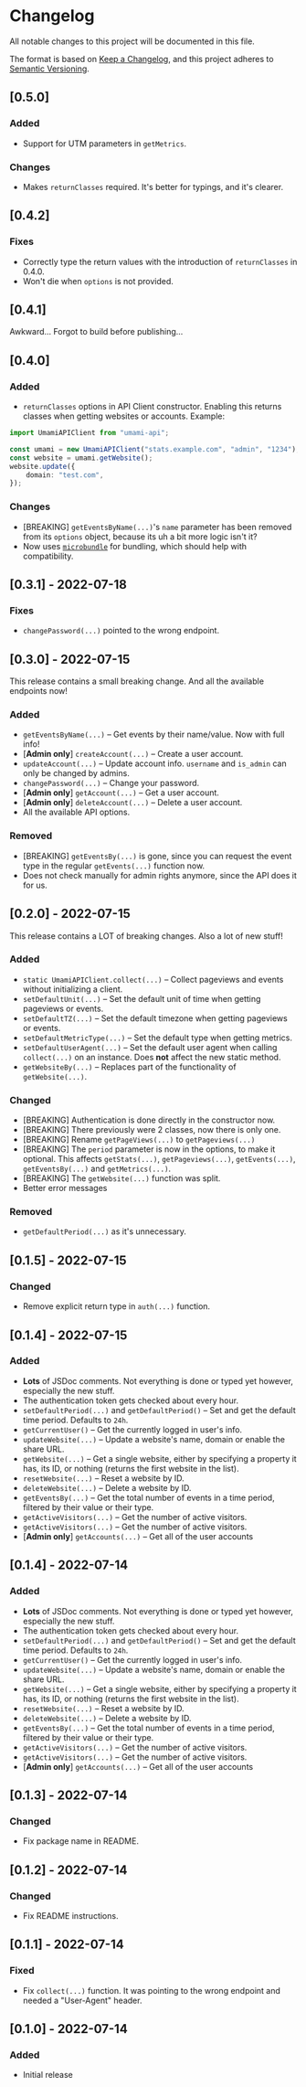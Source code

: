 # Changelog

All notable changes to this project will be documented in this file.

The format is based on [Keep a Changelog](https://keepachangelog.com/en/1.0.0/),
and this project adheres to [Semantic Versioning](https://semver.org/spec/v2.0.0.html).

## [0.5.0]

### Added

- Support for UTM parameters in `getMetrics`.

### Changes

- Makes `returnClasses` required. It's better for typings, and it's clearer.

## [0.4.2]

### Fixes

- Correctly type the return values with the introduction of `returnClasses` in 0.4.0.
- Won't die when `options` is not provided.

## [0.4.1]

Awkward... Forgot to build before publishing...

## [0.4.0]

### Added

- `returnClasses` options in API Client constructor. Enabling this returns classes when getting websites or accounts. Example:

```ts
import UmamiAPIClient from "umami-api";

const umami = new UmamiAPIClient("stats.example.com", "admin", "1234");
const website = umami.getWebsite();
website.update({
	domain: "test.com",
});
```

### Changes

- [BREAKING] `getEventsByName(...)`'s `name` parameter has been removed from its `options` object, because its uh a bit more logic isn't it?
- Now uses [`microbundle`](https://github.com/developit/microbundle) for bundling, which should help with compatibility.

## [0.3.1] - 2022-07-18

### Fixes

- `changePassword(...)` pointed to the wrong endpoint.

## [0.3.0] - 2022-07-15

This release contains a small breaking change. And all the available endpoints now!

### Added

- `getEventsByName(...)` – Get events by their name/value. Now with full info!
- [**Admin only**] `createAccount(...)` – Create a user account.
- `updateAccount(...)` – Update account info. `username` and `is_admin` can only be changed by admins.
- `changePassword(...)` – Change your password.
- [**Admin only**] `getAccount(...)` – Get a user account.
- [**Admin only**] `deleteAccount(...)` – Delete a user account.
- All the available API options.

### Removed

- [BREAKING] `getEventsBy(...)` is gone, since you can request the event type in the regular `getEvents(...)` function now.
- Does not check manually for admin rights anymore, since the API does it for us.

## [0.2.0] - 2022-07-15

This release contains a LOT of breaking changes. Also a lot of new stuff!

### Added

- `static UmamiAPIClient.collect(...)` – Collect pageviews and events without initializing a client.
- `setDefaultUnit(...)` – Set the default unit of time when getting pageviews or events.
- `setDefaultTZ(...)` – Set the default timezone when getting pageviews or events.
- `setDefaultMetricType(...)` – Set the default type when getting metrics.
- `setDefaultUserAgent(...)` – Set the default user agent when calling `collect(...)` on an instance. Does **not** affect the new static method.
- `getWebsiteBy(...)` – Replaces part of the functionality of `getWebsite(...)`.

### Changed

- [BREAKING] Authentication is done directly in the constructor now.
- [BREAKING] There previously were 2 classes, now there is only one.
- [BREAKING] Rename `getPageViews(...)` to `getPageviews(...)`
- [BREAKING] The `period` parameter is now in the options, to make it optional. This affects `getStats(...)`, `getPageviews(...)`, `getEvents(...)`, `getEventsBy(...)` and `getMetrics(...)`.
- [BREAKING] The `getWebsite(...)` function was split.
- Better error messages

### Removed

- `getDefaultPeriod(...)` as it's unnecessary.

## [0.1.5] - 2022-07-15

### Changed

- Remove explicit return type in `auth(...)` function.

## [0.1.4] - 2022-07-15

### Added

- **Lots** of JSDoc comments. Not everything is done or typed yet however, especially the new stuff.
- The authentication token gets checked about every hour.
- `setDefaultPeriod(...)` and `getDefaultPeriod()` – Set and get the default time period. Defaults to `24h`.
- `getCurrentUser()` – Get the currently logged in user's info.
- `updateWebsite(...)` – Update a website's name, domain or enable the share URL.
- `getWebsite(...)` – Get a single website, either by specifying a property it has, its ID, or nothing (returns the first website in the list).
- `resetWebsite(...)` – Reset a website by ID.
- `deleteWebsite(...)` – Delete a website by ID.
- `getEventsBy(...)` – Get the total number of events in a time period, filtered by their value or their type.
- `getActiveVisitors(...)` – Get the number of active visitors.
- `getActiveVisitors(...)` – Get the number of active visitors.
- [**Admin only**] `getAccounts(...)` – Get all of the user accounts

## [0.1.4] - 2022-07-14

### Added

- **Lots** of JSDoc comments. Not everything is done or typed yet however, especially the new stuff.
- The authentication token gets checked about every hour.
- `setDefaultPeriod(...)` and `getDefaultPeriod()` – Set and get the default time period. Defaults to `24h`.
- `getCurrentUser()` – Get the currently logged in user's info.
- `updateWebsite(...)` – Update a website's name, domain or enable the share URL.
- `getWebsite(...)` – Get a single website, either by specifying a property it has, its ID, or nothing (returns the first website in the list).
- `resetWebsite(...)` – Reset a website by ID.
- `deleteWebsite(...)` – Delete a website by ID.
- `getEventsBy(...)` – Get the total number of events in a time period, filtered by their value or their type.
- `getActiveVisitors(...)` – Get the number of active visitors.
- `getActiveVisitors(...)` – Get the number of active visitors.
- [**Admin only**] `getAccounts(...)` – Get all of the user accounts

## [0.1.3] - 2022-07-14

### Changed

- Fix package name in README.

## [0.1.2] - 2022-07-14

### Changed

- Fix README instructions.

## [0.1.1] - 2022-07-14

### Fixed

- Fix `collect(...)` function. It was pointing to the wrong endpoint and needed a "User-Agent" header.

## [0.1.0] - 2022-07-14

### Added

- Initial release
